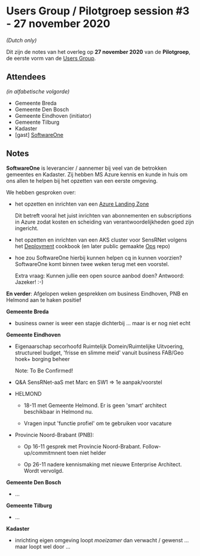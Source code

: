 # Users Group / Pilotgroep session #3 - 27 november 2020

_(Dutch only)_

Dit zijn de notes van het overleg op **27 november 2020** van de **Pilotgroep**, de eerste vorm van de [Users Group](../UsersGroup.md).

## Attendees

_(in alfabetische volgorde)_

- Gemeente Breda
- Gemeente Den Bosch
- Gemeente Eindhoven (initiator)
- Gemeente Tilburg
- Kadaster
- [gast] [SoftwareOne](https://www.softwareone.com/nl-nl/)

## Notes

**SoftwareOne** is leverancier / aannemer bij veel van de betrokken gemeentes en Kadaster. Zij hebben MS Azure kennis en kunde in huis om ons allen te helpen bij het opzetten van een eerste omgeving.

We hebben gesproken over:

- het opzetten en inrichten van een [Azure Landing Zone](https://docs.microsoft.com/nl-nl/azure/cloud-adoption-framework/ready/landing-zone/)
  
  Dit betreft vooral het juist inrichten van abonnementen en subscriptions in Azure zodat kosten en scheiding van verantwoordelijkheden goed zijn ingericht.

- het opzetten en inrichten van een AKS cluster voor SensRNet volgens het [Deployment](../Deployment.md) cookbook (en later public gemaakte [Ops](https://github.com/kadaster-labs/sensrnet-ops) repo)

- hoe zou SoftwareOne hierbij kunnen helpen cq in kunnen voorzien? SoftwareOne komt binnen twee weken terug met een voorstel.
  
  Extra vraag: Kunnen jullie een open source aanbod doen? Antwoord: Jazeker! :-)

**En verder**: Afgelopen weken gesprekken om business Eindhoven, PNB en Helmond aan te haken positief

**Gemeente Breda**

- business owner is weer een stapje dichterbij ... maar is er nog niet echt

**Gemeente Eindhoven**

- Eigenaarschap secorhoofd Ruimtelijk Domein/Ruimtelijke Uitvoering, structureel budget, 'frisse en slimme meid' vanuit business FAB/Geo hoek+ borging beheer
  
  Note: To Be Confirmed!

- Q&A SensRNet-aaS met Marc en SW1 => 1e aanpak/voorstel

- HELMOND
  
  - 18-11 met Gemeente Helmond. Er is geen 'smart' architect beschikbaar in Helmond nu.
  
  - Vragen input 'functie profiel' om te gebruiken voor vacature

- Provincie Noord-Brabant (PNB): 
  
  - Op 16-11 gesprek met Provincie Noord-Brabant. Follow-up/commitmnent toen niet helder
  
  - Op 26-11 nadere kennismaking met nieuwe Enterprise Architect. Wordt vervolgd.

**Gemeente Den Bosch**

  - ...

**Gemeente Tilburg**

  - ...

**Kadaster**

  - inrichting eigen omgeving loopt _moeizamer_ dan verwacht / gewenst ... maar loopt wel door ...
